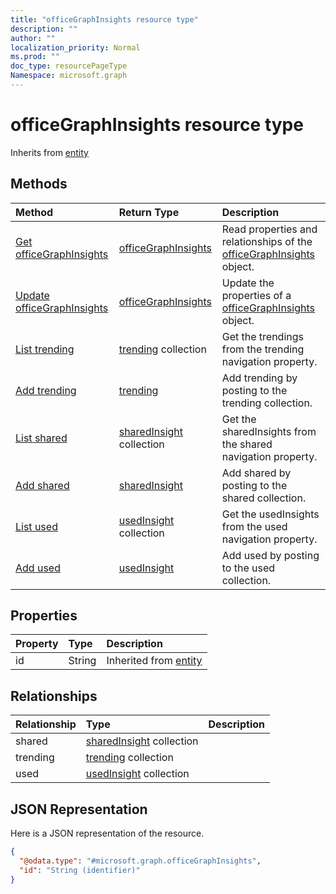 ```yaml
---
title: "officeGraphInsights resource type"
description: ""
author: ""
localization_priority: Normal
ms.prod: ""
doc_type: resourcePageType
Namespace: microsoft.graph
---
```



# officeGraphInsights resource type




Inherits from [entity](../resources/entity.md)

## Methods
|Method|Return Type|Description|
|:---|:---|:---|
|[Get officeGraphInsights](../api/officegraphinsights-get.md)|[officeGraphInsights](../resources/officeGraphInsights.md)|Read properties and relationships of the [officeGraphInsights](../resources/officegraphinsights.md) object.|
|[Update officeGraphInsights](../api/officegraphinsights-update.md)|[officeGraphInsights](../resources/officeGraphInsights.md)|Update the properties of a [officeGraphInsights](../resources/officegraphinsights.md) object.|
|[List trending](../api/officegraphinsights-list-trending.md)|[trending](../resources/trending.md) collection|Get the trendings from the trending navigation property.|
|[Add trending](../api/officegraphinsights-post-trending.md)|[trending](../resources/trending.md)|Add trending by posting to the trending collection.|
|[List shared](../api/officegraphinsights-list-shared.md)|[sharedInsight](../resources/sharedInsight.md) collection|Get the sharedInsights from the shared navigation property.|
|[Add shared](../api/officegraphinsights-post-shared.md)|[sharedInsight](../resources/sharedInsight.md)|Add shared by posting to the shared collection.|
|[List used](../api/officegraphinsights-list-used.md)|[usedInsight](../resources/usedInsight.md) collection|Get the usedInsights from the used navigation property.|
|[Add used](../api/officegraphinsights-post-used.md)|[usedInsight](../resources/usedInsight.md)|Add used by posting to the used collection.|

## Properties
|Property|Type|Description|
|:---|:---|:---|
|id|String| Inherited from [entity](../resources/entity.md)|

## Relationships
|Relationship|Type|Description|
|:---|:---|:---|
|shared|[sharedInsight](../resources/sharedInsight.md) collection||
|trending|[trending](../resources/trending.md) collection||
|used|[usedInsight](../resources/usedInsight.md) collection||

## JSON Representation
Here is a JSON representation of the resource.
<!-- {
  "blockType": "resource",
  "keyProperty": "id",
  "@odata.type": "microsoft.graph.officeGraphInsights",
  "baseType": "microsoft.graph.entity",
  "openType": false
}
-->
``` json
{
  "@odata.type": "#microsoft.graph.officeGraphInsights",
  "id": "String (identifier)"
}
```

